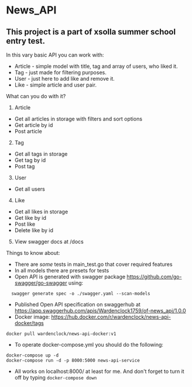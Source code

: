 # News_API
## This project is a part of xsolla summer school entry test.

In this vary basic API you can work with:
- Article - simple model with title, tag and array of users, who liked it.
- Tag - just made for filtering purposes.
- User - just here to add like and remove it.
- Like - simple article and user pair.

What can you do with it?
1. Article
  - Get all articles in storage with filters and sort options
  - Get article by id
  - Post article
2. Tag
  - Get all tags in storage
  - Get tag by id
  - Post tag
3. User
  - Get all users
4. Like
  - Get all likes in storage
  - Get like by id
  - Post like
  - Delete like by id
5. View swagger docs at /docs

Things to know about:
  - There are *some* tests in main_test.go that cover required features
  - In all models there are presets for tests
  - Open API is generated with swagger package https://github.com/go-swagger/go-swagger using:
  ```
    swagger generate spec -o ./swagger.yaml --scan-models
  ```
  - Published Open API specification on swaggerhub at https://app.swaggerhub.com/apis/Wardenclock1759/of-news_api/1.0.0
  - Docker image: https://hub.docker.com/r/wardenclock/news-api-docker/tags
  ```
  docker pull wardenclock/news-api-docker:v1
  ```
  - To operate docker-compose.yml you should do the following:
  ```
  docker-compose up -d
  docker-compose run -d -p 8000:5000 news-api-service
  ```
  - All works on localhost:8000/ at least for me. And don't forget to turn it off by typing ```docker-compose down```
